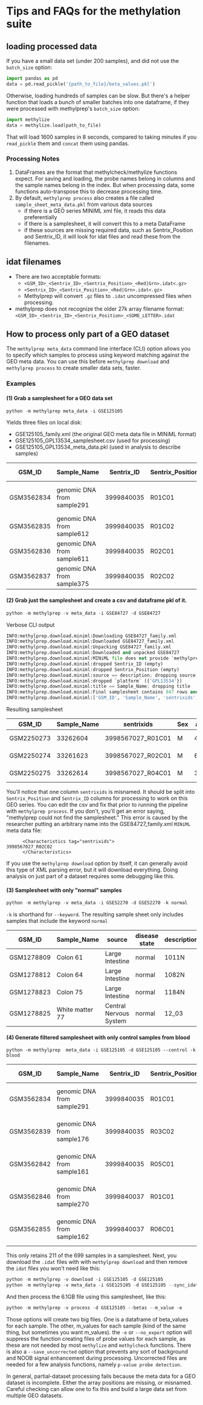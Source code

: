 # Tips and FAQs for the methylation suite

## loading processed data

If you have a small data set (under 200 samples), and did not use the `batch_size` option:

```python
import pandas as pd
data = pd.read_pickle('{path_to_file}/beta_values.pkl')
```

Otherwise, loading hundreds of samples can be slow. But there's a helper function that loads a bunch of smaller
batches into one dataframe, if they were processed with methylprep's `batch_size` option:

```python
import methylize
data = methylize.load(path_to_file)
```
That will load 1600 samples in 8 seconds, compared to taking minutes if you `read_pickle` them and `concat` them using pandas.

### Processing Notes

1. DataFrames are the format that methylcheck/methylize functions expect. For saving and loading, the probe names belong in columns and the sample names belong in the index.
But when processing data, some functions auto-transpose this to decrease processing time.
2. By default, `methylprep process` also creates a file called `sample_sheet_meta_data.pkl` from various data sources
   - if there is a GEO series MINiML xml file, it reads this data preferentially
   - if there is a samplesheet, it will convert this to a meta DataFrame
   - if these sources are missing required data, such as Sentrix_Position and Sentrix_ID, it will look for idat files and 
   read these from the filenames.

## idat filenames
   - There are two acceptable formats: 
     - `<GSM_ID>_<Sentrix_ID>_<Sentrix_Position>_<Red|Grn>.idat<.gz>`
     - `<Sentrix_ID>_<Sentrix_Position>_<Red|Grn>.idat<.gz>`
     - Methylprep will convert `.gz` files to `.idat` uncompressed files when processing.   
   - methylprep does not recognize the older 27k array filename format:
     `<GSM_ID>_<Sentrix_ID>_<Sentrix_Position>_<SOME_LETTER>.idat`
     
## How to process only part of a GEO dataset

The `methylprep meta_data` command line interface (CLI) option allows you to specify which samples to process using keyword matching against the GEO meta data. You can use this before `methylprep download` and `methylprep process` to create smaller data sets, faster.

### Examples

#### (1) Grab a samplesheet for a GEO data set

```python
python -m methylprep meta_data -i GSE125105
```
Yields three files on local disk: 

- GSE125105_family.xml (the original GEO meta data file in MINiML format)
- GSE125105_GPL13534_samplesheet.csv (used for processing)
- GSE125105_GPL13534_meta_data.pkl (used in analysis to describe samples)

| GSM_ID     | Sample_Name                | Sentrix_ID | Sentrix_Position | source              | diagnosis | age | Sex | tissue      | cellcount-cd8t | cellcount-cd4t | cellcount-nk | cellcount-bcell | cellcount-mono | cellcount-gran | description                |
|------------|----------------------------|------------|------------------|---------------------|-----------|-----|-----|-------------|----------------|----------------|--------------|-----------------|----------------|----------------|----------------------------|
| GSM3562834 | genomic DNA from sample291 | 3999840035 | R01C01           | control_whole blood | control   | 73  | F   | whole blood | 0.07679        | 0.09099        | 0.06041      | 0.08542         | 0.09072        | 0.62266        | whole blood control sample |
| GSM3562835 | genomic DNA from sample612 | 3999840035 | R01C02           | case_whole blood    | case      | 32  | M   | whole blood | 0.05544        | 0.07946        | 0.0159       | 0.09557         | 0.05515        | 0.72663        | whole blood case sample    |
| GSM3562836 | genomic DNA from sample611 | 3999840035 | R02C01           | case_whole blood    | case      | 51  | F   | whole blood | 0.08279        | 0.22216        | 0.03107      | 0.0769          | 0.07915        | 0.54165        | whole blood case sample    |
| GSM3562837 | genomic DNA from sample375 | 3999840035 | R02C02           | case_whole blood    | case      | 30  | M   | whole blood | 0.03779        | 0.07368        | 0.00385      | 0.07548         | 0.0891         | 0.74809        | whole blood case sample    |

#### (2) Grab just the samplesheet and create a csv and dataframe pkl of it.

```python
python -m methylprep -v meta_data -i GSE84727 -d GSE84727
```

Verbose CLI output
```python
INFO:methylprep.download.miniml:Downloading GSE84727_family.xml
INFO:methylprep.download.miniml:Downloaded GSE84727_family.xml                                                   
INFO:methylprep.download.miniml:Unpacking GSE84727_family.xml
INFO:methylprep.download.miniml:Downloaded and unpacked GSE84727
INFO:methylprep.download.miniml:MINiML file does not provide `methylprep_name` (sentrix_id_R00C00) for 847/847 samples.
INFO:methylprep.download.miniml:dropped Sentrix_ID (empty)
INFO:methylprep.download.miniml:dropped Sentrix_Position (empty)
INFO:methylprep.download.miniml:source == description; dropping source
INFO:methylprep.download.miniml:dropped `platform` ({'GPL13534'})
INFO:methylprep.download.miniml:title == Sample_Name; dropping title
INFO:methylprep.download.miniml:Final samplesheet contains 847 rows and 7 columns
INFO:methylprep.download.miniml:['GSM_ID', 'Sample_Name', 'sentrixids', 'Sex', 'age', 'disease_status', 'description']
```
Resulting samplesheet

|GSM_ID	|Sample_Name	|sentrixids	|Sex	|age	|disease_status	|description|
|-------|---------------|-------|--------|-------|-----------|--------------|
|GSM2250273	|33262604	|3998567027_R01C01	|M	|47.3	|1	|control blood|
|GSM2250274	|33261623	|3998567027_R02C01	|M	|60.4	|1	|control blood|
|GSM2250275	|33262614	|3998567027_R04C01	|M	|30.1	|1	|control blood|


You'll notice that one column `sentrixids` is misnamed. It should be split into `Sentrix_Position` and `Sentrix_ID` columns for processing to work on this GEO series.
You can edit the csv and fix that prior to running the pipeline with `methylprep process`. If you don't, you'll get an error saying, "methylprep could not find the samplesheet." This error is caused by the researcher putting an arbitrary name into the GSE84727_family.xml `MINiML` meta data file:

```
      <Characteristics tag="sentrixids">
3998567027_R02C02
      </Characteristics>
```
If you use the `methylprep download` option by itself, it can generally avoid this type of XML parsing error, but it will download everything. Doing analysis on just part of a dataset requires some debugging like this.


#### (3) Samplesheet with only "normal" samples
```python
python -m methylprep -v meta_data -i GSE52270 -d GSE52270 -k normal

```

`-k` is shorthand for `--keyword`. The resulting sample sheet only includes samples that include the keyword `normal`

|GSM_ID |	Sample_Name	|source	|disease state	|description|
|-------|---------------|-------|---------------|-----------|
|GSM1278809	|Colon 61	|Large Intestine	|normal	|1011N|
|GSM1278812	|Colon 64	|Large Intestine	|normal	|1082N|
|GSM1278823	|Colon 75	|Large Intestine	|normal	|1184N|
|GSM1278825	|White matter 77	|Central Nervous System	|normal	|12_03|



#### (4) Generate filtered samplesheet with only control samples from blood

```
python -m methylprep  meta_data -i GSE125105 -d GSE125105 --control -k blood
```

| GSM_ID     | Sample_Name                | Sentrix_ID | Sentrix_Position | source              | diagnosis | age | Sex | tissue      | cellcount-cd8t | cellcount-cd4t | cellcount-nk | cellcount-bcell | cellcount-mono | cellcount-gran | description                |
|------------|----------------------------|------------|------------------|---------------------|-----------|-----|-----|-------------|----------------|----------------|--------------|-----------------|----------------|----------------|----------------------------|
| GSM3562834 | genomic DNA from sample291 | 3999840035 | R01C01           | control_whole blood | control   | 73  | F   | whole blood | 0.07679        | 0.09099        | 0.06041      | 0.08542         | 0.09072        | 0.62266        | whole blood control sample |
| GSM3562839 | genomic DNA from sample176 | 3999840035 | R03C02           | control_whole blood | control   | 43  | M   | whole blood | 0.06946        | 0.12989        | 0.04703      | 0.09808         | 0.14105        | 0.54662        | whole blood control sample |
| GSM3562842 | genomic DNA from sample161 | 3999840035 | R05C01           | control_whole blood | control   | 44  | F   | whole blood | 0.10986        | 0.13565        | 0.07657      | 0.09125         | 0.12521        | 0.49317        | whole blood control sample |
| GSM3562846 | genomic DNA from sample270 | 3999840037 | R01C01           | control_whole blood | control   | 64  | M   | whole blood | 0.11508        | 0.14116        | 0.0679       | 0.09415         | 0.15311        | 0.47829        | whole blood control sample |
| GSM3562855 | genomic DNA from sample162 | 3999840037 | R06C01           | control_whole blood | control   | 65  | M   | whole blood | 0.01668        | 0.14318        | 0.1096       | 0.05545         | 0.09695        | 0.60283        | whole blood control sample |

This only retains 211 of the 699 samples in a samplesheet. Next, you download the `.idat` files with with `methylprep download` and then remove the `idat` files you won't need like this:

```python
python -m methylprep -v download -i GSE125105 -d GSE125105
python -m methylprep -v meta_data -i GSE125105 -d GSE125105 --sync_idats --control -k blood
```

And then process the 6.1GB file using this samplesheet, like this:
```python
python -m methylprep -v process -d GSE125105 --betas --m_value -e
```
Those options will create two big files. One is a dataframe of beta_values for each sample. The other, m_values for each sample (kind of the same thing, but sometimes you want m_values). the `-e` or `--no_export` option will suppress the function creating files of probe values for each sample, as these are not needed by most `methylize` and `methylcheck` functions. There is also a `--save_uncorrected` option that prevents any sort of background and NOOB signal enhancement during processing. Uncorrected files are needed for a few analysis functions, namely `p-value probe detection`.

In general, partial-dataset processing fails because the meta data for a GEO dataset is incomplete. Either the array positions are missing, or misnamed. Careful checking can allow one to fix this and build a large data set from multiple GEO datasets.
